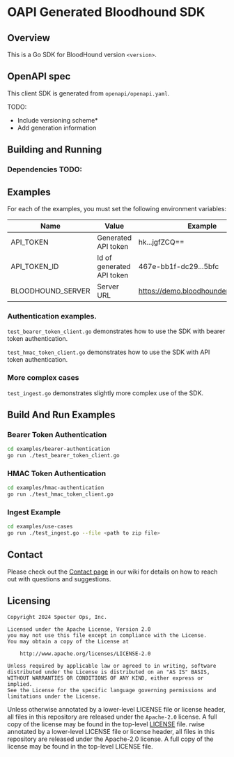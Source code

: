 # OAPI Generated Bloodhound SDK

## Overview

This is a Go SDK for BloodHound version `<version>`.

## OpenAPI spec

This client SDK is generated from `openapi/openapi.yaml`.

TODO: 
- Include versioning scheme*
- Add generation information

## Building and Running

### Dependencies TODO:

## Examples

For each of the examples, you must set the following environment variables:

| Name | Value | Example                               |
|------|-------|---------------------------------------|
 | API_TOKEN | Generated API token | hk...jgfZCQ==                         |
 | API_TOKEN_ID | Id of generated API token | 467e-bb1f-dc29...5bfc                 |
 | BLOODHOUND_SERVER | Server URL | https://demo.bloodhoundenterprise.io/ |
### Authentication examples.  

`test_bearer_token_client.go` demonstrates how to use the SDK with bearer token authentication.

`test_hmac_token_client.go` demonstrates how to use the SDK with API token authentication.

### More complex cases

`test_ingest.go` demonstrates slightly more complex use of the SDK.

## Build And Run Examples

### Bearer Token Authentication

```bash
cd examples/bearer-authentication
go run ./test_bearer_token_client.go
```

### HMAC Token Authentication

```bash
cd examples/hmac-authentication
go run ./test_hmac_token_client.go
```

### Ingest Example

```bash
cd examples/use-cases
go run ./test_ingest.go --file <path to zip file>
```

## Contact

Please check out the [Contact page](https://github.com/SpecterOps/BloodHound/wiki/Contact) in our wiki for details on how to reach out with questions and suggestions.

## Licensing

```
Copyright 2024 Specter Ops, Inc.

Licensed under the Apache License, Version 2.0
you may not use this file except in compliance with the License.
You may obtain a copy of the License at

    http://www.apache.org/licenses/LICENSE-2.0

Unless required by applicable law or agreed to in writing, software
distributed under the License is distributed on an "AS IS" BASIS,
WITHOUT WARRANTIES OR CONDITIONS OF ANY KIND, either express or implied.
See the License for the specific language governing permissions and
limitations under the License.
```

Unless otherwise annotated by a lower-level LICENSE file or license header, all files in this repository are released
under the `Apache-2.0` license. A full copy of the license may be found in the top-level [LICENSE](LICENSE) file.
rwise annotated by a lower-level LICENSE file or license header, all files in this repository are released under the Apache-2.0 license. A full copy of the license may be found in the top-level LICENSE file.